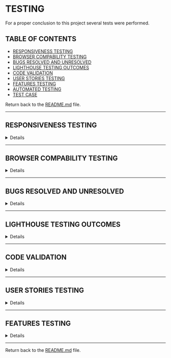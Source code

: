 # TESTING

For a proper conclusion to this project several tests were performed.

## TABLE OF CONTENTS

* [RESPONSIVENESS TESTING](#responsiveness-testing)
* [BROWSER COMPABILITY TESTING](#browser-compability-testing)
* [BUGS RESOLVED AND UNRESOLVED](#bugs-resolved-and-unresolved)
* [LIGHTHOUSE TESTING OUTCOMES](#lighthouse-testing-outcomes)
* [CODE VALIDATION](#code-validation)
* [USER STORIES TESTING](#user-stories-testing)
* [FEATURES TESTING](#features-testing)
* [AUTOMATED TESTING](#automated-testing)
* [TEST CASE](#test-case)

Return back to the [README.md](README.md) file.

- - -

## RESPONSIVENESS TESTING

<details>

The deployed application was tested on multiple devices to check for responsiveness issues. 

It works as expected according to the wireframes and no issue was found.

<img src="readme/documentation/responsiveness/amiresponsive.png">

|Device| Screenshot | 
|:---|:---: |
| 1200px |  <img src="readme/documentation/responsiveness/sizes/1200.png">  |
| 992px  |  <img src="readme/documentation/responsiveness/sizes/992.png">  |
| 768px  |  <img src="readme/documentation/responsiveness/sizes/768.png">  |
| 576px  |  <img src="readme/documentation/responsiveness/sizes/576.png"> |
| 320px  |  <img src="readme/documentation/responsiveness/sizes/320.png"> |


</details>

- - -

## BROWSER COMPABILITY TESTING


<details>

The deployed project was tested on multiple browsers to check for compatibility issues and works as expected.

|Browser | Screenshot | 
|:---:|:---: |
| Chrome | <img src="readme/documentation/browser/chrome.png"> |
| Edge  | <img src="readme/documentation/browser/edge.png"> |
| Firefox |  <img src="readme/documentation/browser/firefox.png"> |

</details>

- - -

## BUGS RESOLVED AND UNRESOLVED 

<details>

The issues listed in the table below were indentified during the development of the project.

### Resolved bugs and issues

|N.| Issue |  Action | Status | 
|:---|:--- |:--- |:--- |
|01| Instructions, Ingredients and Category fields weren't required to submit a new recipe | Remove null and blank = True and set a default | Closed | 
|02| edit/delete recipe available to all users | Add condition for user to authenticated and a super user to have edit/delete option render | Closed | 
|03| Brute forcing the URL to edit/delete recipe allowed non superuser to edit/delete recipes | Update views to have non-superusers redirected to 404 error page | Closed | 
|04| Brute forcing the URL to edit/delete comments allowed any user to edit/delete any other users' comments | Update views to have user's who isn't the comment owner redirected to 404 error page | Closed | 
|05| Alert messages wouldn't close when clicking the X | Add javascript to remove the element when the X is clicked | Closed | 
|06| edit/delete recipe available to all users | Add condition for user to authenticated and a super user to have edit/delete option render | Closed |
|09| Inpunt forms don't prepoulate fields with original comment or recipe values when editing | passed the recipe instance as an argument to the form constructor | Closed |
|10| Heroku deployment failing | Removed unused CAB import from msilib | Closed |
|11| Categories weren't rendering | In models.py relevant functions were moved inside catergories class as they were mistakenly sitting outside it | Closed | 
|12| 404 error page wasn't loading | Input handlere404 function to letseat views.py and at the end of relevant conditions in blog views.py   | Closed |
|13| Styles not rendering in live preview | Switch debug to true   | Closed |
|14| Console Error that messageRow is not a valid DOM element however it disappears when the alert message for logging in and out appears. | Delete relevant console.log from script.js | Closed |

### Unresolved bugs and issues

|N.| Issue |  Action | Status | 
|:---|:--- |:--- |:--- |
|01| Ingredients and Instructions do not render in the form of a list even when typed as such in the textareas. | Textarea field in the backend allow lists to be rendered on posted recipe. I have checked the views but isn't clear why the same textareas in the frontend and backend are operating differently | Open |
|02| When a user likes a recipe the like initial icon of a heart outline should fill in to be a solid heart but it doesn't | I have checked the html and views and can't find an obvious reason as to why it isn't changing | Open |

</details>

- - -

## LIGHTHOUSE TESTING OUTCOMES

<details>

The deployed project was tested using the Lighthouse Audit tool to check for any major issues. The results for each page are listed below.

|Page | Screenshot | Notes |
|:---:|:---: |:---: |
|Index Desktop |<img src="readme/documentation/performance/desktop/index.png">||
|Index Mobile |<img src="readme/documentation/performance/mobile/index.png">| Height and width for images stated as reason for lower score. I tried changin them but it made no difference. |
|All Recipes Desktop |<img src="readme/documentation/performance/desktop/all_recipes.png">||
|All Recipes Mobile |<img src="readme/documentation/performance/mobile/all_recipes.png">||
|Single Recipe Desktop |<img src="readme/documentation/performance/desktop/single_recipe.png">||
|Single Recipe Mobile |<img src="readme/documentation/performance/mobile/single_recipe.png">||
|Delete Comment Desktop |<img src="readme/documentation/performance/desktop/comment_delete.png">||
|Delete Comment Mobile |<img src="readme/documentation/performance/mobile/comment_delete.png">||
|Edit Comment Desktop |<img src="readme/documentation/performance/desktop/comment_edit.png">||
|Edit Comment Mobile |<img src="readme/documentation/performance/mobile/comment_edit.png">||
|Add Recipe Desktop |<img src="readme/documentation/performance/desktop/admin_recipe_create.png">||
|Add Recipe Mobile |<img src="readme/documentation/performance/mobile/admin_recipe_create.png">||
|Edit Recipe Desktop |<img src="readme/documentation/performance/desktop/admin_recipe_edit.png">||
|Edit Recipe Mobile |<img src="readme/documentation/performance/mobile/admin_recipe_edit.png">||
|Delete Recipe Desktop |<img src="readme/documentation/performance/desktop/admin_recipe_delete.png">||
|Delete Recipe Mobile |<img src="readme/documentation/performance/mobile/admin_recipe_delete.png">||
|Signup Desktop |<img src="readme/documentation/performance/desktop/signup.png">||
|Signup Mobile |<img src="readme/documentation/performance/mobile/signup.png">||
|Login Desktop |<img src="readme/documentation/performance/desktop/login.png">||
|Login Mobile |<img src="readme/documentation/performance/mobile/login.png">||
|Logout Desktop |<img src="readme/documentation/performance/desktop/logout.png">||
|Logout Mobile |<img src="readme/documentation/performance/mobile/logout.png">||

</details>

- - -

## CODE VALIDATION

<details>

### HTML

The [HTML W3C Validator](https://validator.w3.org/) to validate all HTML files.
In order to properly validate the HTML pages with Jinja syntax, the steps are followed for each file:

- Navigate to the deployed application using Google Chrome,
- Right-click anywhere on the page, and select View Page Source.
- Copy the entire "compiled" code, without any Jinja syntax., and use the validate by input method.

The result for each page are listed bellow:

|Page |Screenshot | Notes  | 
|:---:|:----------------------:|---|
| Index | <img src="readme/documentation/validation/html/index.png"> | No Errors |
| Products | <img src="readme/documentation/validation/html/index.png"> | No Errors |
| Single Product | <img src="readme/documentation/validation/html/product_details.png"> | No Errors |
| Events | <img src="readme/documentation/validation/html/events.png"> | No Errors |
| Single Event | <img src="readme/documentation/validation/html/single_event.png"> | No Errors |
| Add Product | <img src="readme/documentation/validation/html/add_product.png"> | No Errors |
| Edit Product | <img src="readme/documentation/validation/html/edit_product.png"> | No Errors |
| Add Event | <img src="readme/documentation/validation/html/add_event.png"> | No Errors |
| Edit Event | <img src="readme/documentation/validation/html/edit_event.png"> | No Errors |
| Bag | <img src="readme/documentation/validation/html/bag.png"> | No Errors |
| Checkout | <img src="readme/documentation/validation/html/checkout.png"> | No Errors |
| Checkout Success | <img src="readme/documentation/validation/html/checkout_success.png"> | No Errors |
| Coupon | <img src="readme/documentation/validation/html/coupon.png"> | No Errors |
| Feedback | <img src="readme/documentation/validation/html/feedback.png"> | No Errors |
| Single Feedback | <img src="readme/documentation/validation/html/feedback_detail.png"> | No Errors |
| Signup | <img src="readme/documentation/validation/html/signup.png"> | Error with signup form not accessible |
| Login | <img src="readme/documentation/validation/html/signin.png"> | No Errors |
| Logout | <img src="readme/documentation/validation/html/signout.png"> | No Errors |
| 404 | <img src="readme/documentation/validation/html/404.png"> | No Errors |

- - - 

### CSS

The [CSS Jigsaw Validator](https://jigsaw.w3.org/css-validator/) was used to validate the CSS file.

| File | Screenshot | Notes |
| --- | --- | --- |
| base.css | <img src="readme/documentation/validation/css/base.png">| No Errors |

- - - 

### JAVASCRIPT

The [JShint Validator](https://jshint.com/) was used to validate the JavaScript file.

| File | Screenshot | Notes |
| --- | --- | --- |
| checkout_stripe_element.js | <img src="readme/documentation/validation/javascript/checkout_stripe_element_1.png"> <img src="readme/documentation/validation/javascript/checkout_stripe_element_2.png">| No Errors |
| profiles_countryfield.js | <img src="readme/documentation/validation/javascript/profiles_countryfield.png"> | No Errors |


- - - 

### PYTHON

The [Code Institute Python Linter](https://pep8ci.herokuapp.com)was used to validate all Python files.

#### Network project

| File | Screenshot  | Notes|
| --- | ------ |:---:|
| settings.py |  <img src="readme/documentation/validation/python/hazelsnutsaboutvintage/settings.png">  | Pass |
| urls.py (main) |  <img src="readme/documentation/validation/python/hazelsnutsaboutvintage/urls.png">  | Pass |
| views.py | <img src="readme/documentation/validation/python/hazelsnutsaboutvintage/views.png">  | Pass |


#### Bag app

| File | Screenshot  | Notes|
| --- | --- | --- |
| bag_tools.py | <img src="readme/documentation/validation/python/bag/bag_tools.png">   | Pass |
| contexts.py | <img src="readme/documentation/validation/python/bag/contexts.png">   | Pass |
| urls.py | <img src="readme/documentation/validation/python/bag/urls.png">   | Pass |
| views.py |  <img src="readme/documentation/validation/python/bag/views.png">  | Pass |

#### Checkout app

| File | Screenshot  | Notes|
| --- | --- | --- |
| admin.py | <img src="readme/documentation/validation/python/checkout/admin.png">   | Pass |
| forms.py | <img src="readme/documentation/validation/python/checkout/forms.png">   | Pass |
| models.py | <img src="readme/documentation/validation/python/checkout/models.png">   | Pass |
| urls.py |  <img src="readme/documentation/validation/python/checkout/urls.png">  | Pass |
| views.py | <img src="readme/documentation/validation/python/checkout/views.png">   | Pass |
| signals.py | <img src="readme/documentation/validation/python/checkout/signals.png">   | Pass |
| webhook_handlers.py |  <img src="readme/documentation/validation/python/checkout/webhook_handlers.png">  | Pass |
| webhooks.py | <img src="readme/documentation/validation/python/checkout/webhooks.png">   | Pass |

#### Coupon app

| File | Screenshot  | Notes|
| --- | --- | --- |
| admin.py | <img src="readme/documentation/validation/python/coupon/admin.png">   | Pass |
| models.py | <img src="readme/documentation/validation/python/coupon/models.png">   | Pass |
| urls.py |  <img src="readme/documentation/validation/python/coupon/urls.png">  | Pass |
| views.py | <img src="readme/documentation/validation/python/coupon/views.png">   | Pass |

#### Events app

| File | Screenshot  | Notes|
| --- | --- | --- |
| admin.py | <img src="readme/documentation/validation/python/events/admin.png">   | Pass |
| forms.py | <img src="readme/documentation/validation/python/events/forms.png">   | Pass |
| models.py | <img src="readme/documentation/validation/python/events/models.png">   | Pass |
| urls.py |  <img src="readme/documentation/validation/python/events/urls.png">  | Pass |
| views.py | <img src="readme/documentation/validation/python/events/views.png">   | Pass |

#### Feedback app

| File | Screenshot  | Notes|
| --- | --- | --- |
| admin.py | <img src="readme/documentation/validation/python/feedback/admin.png">   | Pass |
| forms.py | <img src="readme/documentation/validation/python/feedback/forms.png">   | Pass |
| models.py | <img src="readme/documentation/validation/python/feedback/models.png">   | Pass |
| urls.py |  <img src="readme/documentation/validation/python/feedback/urls.png">  | Pass |
| views.py | <img src="readme/documentation/validation/python/feedback/views.png">   | Pass |


#### Home app

| File | Screenshot  | Notes|
| --- | --- | --- |
| urls.py |  <img src="readme/documentation/validation/python/home/urls.png">  | Pass |
| views.py | <img src="readme/documentation/validation/python/home/views.png">   | Pass |


#### Products app

| File | Screenshot  | Notes|
| --- | --- | --- |
| admin.py | <img src="readme/documentation/validation/python/products/admin.png">   | Pass |
| forms.py | <img src="readme/documentation/validation/python/products/forms.png">   | Pass |
| models.py | <img src="readme/documentation/validation/python/products/models.png">   | Pass |
| urls.py |  <img src="readme/documentation/validation/python/products/urls.png">  | Pass |
| views.py | <img src="readme/documentation/validation/python/products/views.png">   | Pass |
| widgets.py | <img src="readme/documentation/validation/python/products/widgets.png">   | Pass |


#### Profiles app

| File | Screenshot  | Notes|
| --- | --- | --- |
| forms.py | <img src="readme/documentation/validation/python/profiles/forms.png">   | Pass |
| models.py | <img src="readme/documentation/validation/python/profiles/models.png">   | Pass |
| urls.py |  <img src="readme/documentation/validation/python/profiles/urls.png">  | Pass |
| views.py | <img src="readme/documentation/validation/python/profiles/views.png">   | Pass |

</details>

- - -

## USER STORIES TESTING

<details>

The implemented User Stories were tested during the development of this project and also after it was finished.

### Site User

- - -

As a Site User, I want to be able to:

*Must Have*

| User Stories |  Notes|
| --- | --- | 
| view a list of recipes so that I can choose one to read. | Pass |
| click on a recipe post so that I can read the full recipe. |  Pass |
| see how many likes a post has received so that I can see what recipes are most popular. | Pass |
| see who commented what under each post so that I can see what the Site Users think of specific recipes and how they might change them. | Pass |

*Should Have*

| User Stories |  Notes|
| --- | --- | 
| sign up to be a member/ login as an existing member so that I can be a part of the site's community. |  Pass |
| click a like button so that I can like a recipe and then unlike if needed. | Pass |

*Could Have*

| User Stories |  Notes|
| --- | --- | 
| post a comment on a recipe post so that I can interact with the site's community. | Pass |
| edit or delete my comment so that if I made a spelling error or changed my mind about what I said I can edit or delete it. | Pass |


### **Site Admin**

- - -

As Site Admin for the site I want to be able to:

*Must Have*

| User Stories |  Notes|
| --- | --- | 
| create, edit and delete recipe posts so that I can be in control of what content is shown to Site Users. | Pass |
| assign a category to the recipe post so that Site Users will be able to find recipes specific to what they need. | Pass |
| see who commented what under each post so that I can see what the Site Users think of specific recipes and how they might change them. | Pass |
| see how many likes a post has received so that I can see what recipes are most popular. | Pass |

</details>

- - -

## FEATURES TESTING

<details>

| Page | User Action | Expected Result| Notes |
| --- | --- | --- | --- |
| **Index**   |  |  | |
| | Click on Logo | Redirection to Index page | Pass |
| | Click on Nav Toggle | Show Nav items - Home, Recipes, Signup, Login | Pass |
| | Click on Nav Toggle (while logged in) | Show Nav items - Home, Recipes, Logout | Pass |
| | Click on Nav Toggle (while admin logged in) | Show Nav items - Home, Recipes, Logout, Add Recipe | Pass |
| | Click on Home button | Redirection to Index page | Pass |
| | Click on Discover Recipes | Redirection to All Recipes page | Pass |
| | Click on Sign Up button  | Redirection to Sign Up page | Pass |
| | Click on Login button | Redirection to Login page | Pass |
| | Click on Discover Recipes button | Redirection to All Recipes page | Pass |
| **Sign Up** |  |  |  |
| | Click Sign Up button | Username required | Pass |
| | Click Sign Up button (username provided) | Password required | Pass |
| | Click Sign Up button (username and password provided) | Password (again) required | Pass |
| | Click Sign Up button with all valid information | Redirection to Index page and displays message | Pass |
| | Click Sign Up button (username, email (already in use), password, password (again) provided, passwords matching) | Field only accepts new email | Pass |
| | Click Sign Up button (username, password, password (again) provided, passwords matching, using invalid password format) | Field will only accept password format  | Pass |
| | Click Sign Up button (username, password, password (again) provided, passwords not matching) | Passwords required to match | Pass |
| | Click on Login link | Redirection to Login page | Pass |
| | Click Cancel button | Redirection to Index page | Pass |
| **Log In** |  |  |  |
| | Click Login button | Username required | Pass |
| | Click Login button (username provided) | Password required | Pass |
| | Click Login button (valid username and invalid password provided) | Username and/or password incorrect | Pass |
| | Click Login button (invalid username provided) | username and/or password incorrect  | Pass |
| | Enter user email address in username field | field will only accept valid username | Pass |
| | Enter valid password | Field will only accept password format | Pass |
| | Click Login button with all valid information | Redirection to Index page and displays message | Pass |
| | Click on Sign Up link | Redirection to Sign Up page | Pass |
| | Click Cancel button | Redirection to Index page | Pass |
| **Log Out** |  |  |  |
| | click on dropdown menu, then log out | Redirects to log out page | Pass |
| | Click to confirm to sign out  | Redirects to landing page and displays message with the sign out confirmation | Pass |
| | Click Cancel button | Redirection to Index page | Pass |
| **All Recipes** |  |  |  |
| | Click anywhere on a recipe card | User will be redirected to the Single Recipe page | Pass |
| **Single Recipe** |  |  |  |
| | Click the like icon on a recipe if not logged in | Like count remains unchanged | Pass  |
| | Click the like button on a recipe that the user hasn't liked before | Like count will increase by 1 | Pass |
| | Click the like button on a recipe already liked by the user | Like count will decrease by 1 | Pass |
| | Click delete on recipe (only visable to admin)  | User is redirected to Delete Recipe confirmation page | Pass  |
| | Click edit on recipe (only visable to admin) | User is redirected to Edit Recipe page | Pass   |
| | Brute forcing the URL to delete recipe if not logged in | Redirects user to login page | Pass | 
| | Brute forcing the URL to delete recipe while logged in (NOT admin) | Redirects user to error page | Pass |
| | Brute forcing the URL to edit recipe if not logged in | Redirects user to login page | Pass | 
| | Brute forcing the URL to edit recipe while logged in not as (NOT admin) | Redirects user to error page | Pass |
| **Comments on Single Recipe** | | | | 
| | Comment a recipe if not logged in| Feature not available, user promted to log in | Pass |
| | Click submit on new comment form on a recipe | New comment is created | Pass |
| | Click submit on new comment form without adding content | User is prompted to enter something into the field before submitting | Pass |
| | Click edit on own comment (only visable to comment user) | User is redirected to comment edit page | Pass  |
| | Click delete on own comment (only visable to comment user) | User is redirected to comment delete confirmation page | Pass  |
| | Brute forcing the URL to delete another user's comment if not logged in | Redirects user to login page | Pass | 
| | Brute forcing the URL to delete another user's comment while logged in | Redirects user to error page | Pass |
| | Brute forcing the URL to edit another user's comment if not logged in | Redirects user to login page | Pass | 
| | Brute forcing the URL to edit another user's comment while logged in | Redirects user to error page | Pass | 
| **Edit Comment** | | | | 
| | Fill in comment form and click submit | Original comment will be edited User will be redirected to the All Recipes | Pass | 
| | Click on the Cancel button | User will be redirected to All Recipes| Pass | 
| **Delete Comment** | | | | 
| | Click on the Delete button | Comment or reply will be permanently deleted and User will be redirected to All Recipes | Pass | 
| | Click on the Cancel button | User will be redirected to All Recipes | Pass |  
| **Add Recipe** |  |  |  |
| | Click Submit on add recipe form without adding content | User is prompted to enter something into each field before submitting | Pass |
| | Click Cancel on add recipe form | User will be redirected to All Recipes | Pass |
| **Edit Recipe** | | | | 
| | Fill in post form and click submit | Original recipe can be edited and User will be redirected to the All Recipes | Pass | 
| | Click on the Cancel button | User will be redirected to the All Recipes | Pass | 
| **Delete Recipe** | | | | 
| | Click on the Delete button | Recipes will be permanently deleted and User will be redirected to the All Recipes | Pass | 
| | Click on the Cancel button | User will be redirected to the All Recipes | Pass | 
| **Error Pages** | | | | 
| | Click on Home button | User will be redirected to Index page | Pass | 
| **Footer** | | | | 
| | Click on Facebook Icon | Opens new tab to Facebook | Pass |
| | Click on Twitter Icon | Opens new tab to Twitter | Pass |
| | Click on Youtube Icon | Opens new tab to Youtube | Pass |
| | Click on Instagram Icon | Opens new tab to Instagram | Pass |
| | Click on Linkedin Icon | Opens new tab to LinkedIn | Pass |

</details>

- - -

Return back to the [README.md](README.md) file.